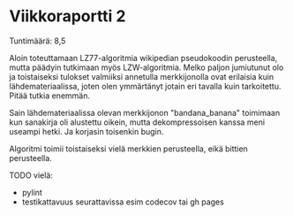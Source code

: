 # Viikkoraportti 2

Tuntimäärä: 8,5

Aloin toteuttamaan LZ77-algoritmia wikipedian pseudokoodin perusteella, mutta päädyin tutkimaan myös LZW-algoritmia. Melko paljon jumiutunut olo ja toistaiseksi tulokset valmiiksi annetulla merkkijonolla ovat erilaisia kuin lähdemateriaalissa, joten olen ymmärtänyt jotain eri tavalla kuin tarkoitettu. Pitää tutkia enemmän.

Sain lähdemateriaalissa olevan merkkijonon "bandana_banana" toimimaan kun sanakirja oli alustettu oikein, mutta dekompressoisen kanssa meni useampi hetki. Ja korjasin toisenkin bugin.

Algoritmi toimii toistaiseksi vielä merkkien perusteella, eikä bittien perusteella.


TODO vielä:
- pylint
- testikattavuus seurattavissa esim codecov tai gh pages